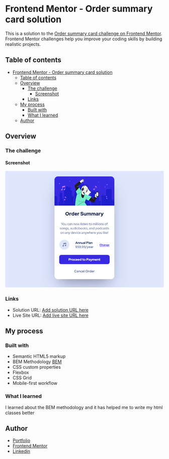 # Frontend Mentor - Order summary card solution

This is a solution to the [Order summary card challenge on Frontend Mentor](https://www.frontendmentor.io/challenges/order-summary-component-QlPmajDUj). Frontend Mentor challenges help you improve your coding skills by building realistic projects. 

## Table of contents

- [Frontend Mentor - Order summary card solution](#frontend-mentor---order-summary-card-solution)
  - [Table of contents](#table-of-contents)
  - [Overview](#overview)
    - [The challenge](#the-challenge)
      - [Screenshot](#screenshot)
    - [Links](#links)
  - [My process](#my-process)
    - [Built with](#built-with)
    - [What I learned](#what-i-learned)
  - [Author](#author)

## Overview

### The challenge

#### Screenshot

![WEB-Demo](./images/github/Frontend-Mentor-Order-summary-card.png)

### Links

- Solution URL: [Add solution URL here](https://your-solution-url.com)
- Live Site URL: [Add live site URL here](https://your-live-site-url.com)

## My process

### Built with

- Semantic HTML5 markup
- BEM Methodology [BEM](https://getbem.com/introduction/)
- CSS custom properties
- Flexbox
- CSS Grid
- Mobile-first workflow

### What I learned

I learned about the BEM methodology and it has helped me to write my html classes better

## Author

- [Portfolio](https://levymatias.github.io/Portfolio/)
- [Frontend Mentor](https://www.frontendmentor.io/profile/LevyMatias)
- [Linkedin](https://www.linkedin.com/in/levy-matias/)